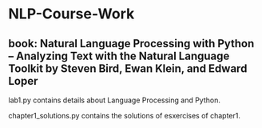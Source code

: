 # NLP-Course-Work
## book: Natural Language Processing with Python – Analyzing Text with the Natural Language Toolkit by Steven Bird, Ewan Klein, and Edward Loper

lab1.py contains details about Language Processing and Python.

chapter1_solutions.py  contains the solutions of esxercises of chapter1. 
